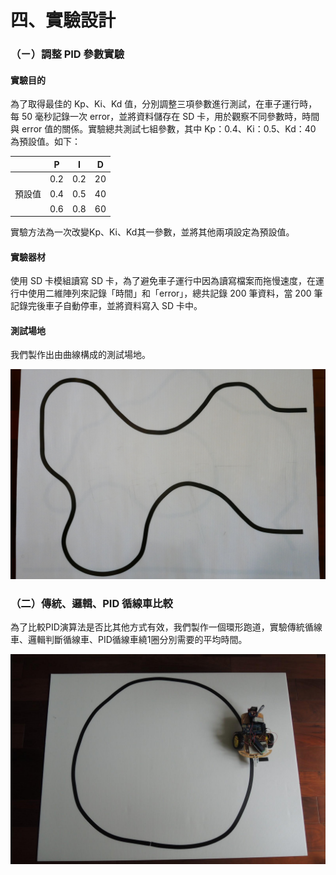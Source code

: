 # 四、實驗設計

### （ㄧ）調整 PID 參數實驗

#### 實驗目的

為了取得最佳的 Kp、Ki、Kd 值，分別調整三項參數進行測試，在車子運行時，每 50 毫秒記錄一次 error，並將資料儲存在 SD 卡，用於觀察不同參數時，時間與 error 值的關係。實驗總共測試七組參數，其中 Kp：0.4、Ki：0.5、Kd：40 為預設值。如下：

|        | P    | I    | D    |
| ------ | ---- | ---- | ---- |
|        | 0.2  | 0.2  | 20   |
| 預設值 | 0.4  | 0.5  | 40   |
|        | 0.6  | 0.8  | 60   |

實驗方法為一次改變Kp、Ki、Kd其一參數，並將其他兩項設定為預設值。

#### 實驗器材

使用 SD 卡模組讀寫 SD 卡，為了避免車子運行中因為讀寫檔案而拖慢速度，在運行中使用二維陣列來記錄「時間」和「error」，總共記錄 200 筆資料，當 200 筆記錄完後車子自動停車，並將資料寫入 SD 卡中。

#### 測試場地

我們製作出由曲線構成的測試場地。

![](image/P1300818.JPG)

### （二）傳統、邏輯、PID 循線車比較

為了比較PID演算法是否比其他方式有效，我們製作一個環形跑道，實驗傳統循線車、邏輯判斷循線車、PID循線車繞1圈分別需要的平均時間。

![](image/場地照.jpg)

